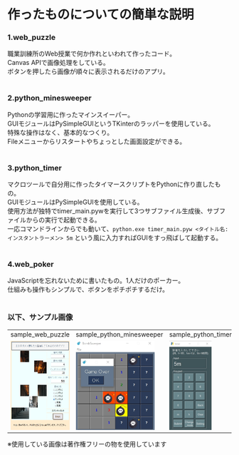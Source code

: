 # 作ったものについての簡単な説明

<h3>1.web_puzzle</h3>
職業訓練所のWeb授業で何か作れといわれて作ったコード。<br>
Canvas APIで画像処理をしている。<br>
ボタンを押したら画像が順々に表示されるだけのアプリ。<br><br>

<h3>2.python_minesweeper</h3>
Pythonの学習用に作ったマインスイーパー。<br>
GUIモジュールはPySimpleGUIというTKinterのラッパーを使用している。<br>
特殊な操作はなく、基本的なつくり。<br>
Fileメニューからリスタートやちょっとした画面設定ができる。<br><br>

<h3>3.python_timer</h3>
マクロツールで自分用に作ったタイマースクリプトをPythonに作り直したもの。<br>
GUIモジュールはPySimpleGUIを使用している。<br>
使用方法が独特でtimer_main.pywを実行して3つサブファイル生成後、サブファイルからの実行で起動できる。<br>
一応コマンドラインからでも動いて、<code>python.exe timer_main.pyw <タイトル名:インスタントラーメン> 5m</code>
という風に入力すればGUIをすっ飛ばして起動する。<br><br>

<h3>4.web_poker</h3>
JavaScriptを忘れないために書いたもの。1人だけのポーカー。<br>
仕組みも操作もシンプルで、ボタンをポチポチするだけ。<br><br>

<h3>以下、サンプル画像</h3>
<table border="0">
  <tr>
    <td>sample_web_puzzle<br></td>
    <td>sample_python_minesweeper<br></td>
    <td>sample_python_timer<br></td>
    <td>sample_web_poker<br></td>
  </tr><tr>
    <td><img src="sample_image/sample_web_puzzle.jpg" alt="sample_web_puzzle.jpg" height="200"></td>
    <td><img src="sample_image/sample_python_minesweeper.jpg" alt="sample_python_minesweeper.jpg" height="200"></td>
    <td><img src="sample_image/sample_python_timer.jpg" alt="sample_python_timer.jpg" height="200"></td>
    <td><img src="sample_image/sample_web_poker.jpg" alt="sample_web_poker.jpg" height="200"></td>
  </tr>
</table>


※使用している画像は著作権フリーの物を使用しています
